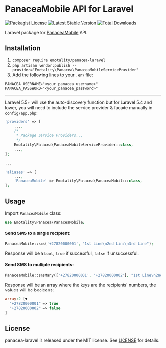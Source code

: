 # PanaceaMobile API for Laravel

[![Packagist License](https://poser.pugx.org/emotality/panacea-laravel/license.png)](http://choosealicense.com/licenses/mit/)
[![Latest Stable Version](https://poser.pugx.org/emotality/panacea-laravel/version.png)](https://packagist.org/packages/emotality/panacea-laravel)
[![Total Downloads](https://poser.pugx.org/emotality/panacea-laravel/d/total.png)](https://packagist.org/packages/emotality/panacea-laravel)

Laravel package for [PanaceaMobile](https://www.panaceamobile.com) API.

## Installation

1. `composer require emotality/panacea-laravel`
2. `php artisan vendor:publish --provider="Emotality\Panacea\PanaceaMobileServiceProvider"`
3. Add the following lines to your `.env` file:

```
PANACEA_USERNAME="<your_panacea_username>"
PANACEA_PASSWORD="<your_panacea_password>"
```

---

Laravel 5.5+ will use the auto-discovery function but for Laravel 5.4 and lower, you will need to include the service provider & facade manually in `config/app.php`:

```php
'providers' => [
    ...,
    /*
     * Package Service Providers...
     */
    Emotality\Panacea\PanaceaMobileServiceProvider::class,
    ...,
];

...

'aliases' => [
    ...,
    'PanaceaMobile' => Emotality\Panacea\PanaceaMobile::class,
];
```

## Usage

Import `PanaceaMobile` class:

```php
use Emotality\Panacea\PanaceaMobile;
```

#### Send SMS to a single recipient:

```php
PanaceaMobile::sms('+27820000001', "1st Line\n2nd Line\n3rd Line");
```

Response will be a `bool`, `true` if successful, `false` if unsuccessful.

#### Send SMS to multiple recipients:

```php
PanaceaMobile::smsMany(['+27820000001', '+27820000002'], "1st Line\n2nd Line\n3rd Line")
```

Response will be an array where the keys are the recipients' numbers, the values will be booleans:

```php
array:2 [▼
  "+27820000001" => true
  "+27820000002" => false
]
```

## License

panacea-laravel is released under the MIT license. See [LICENSE](https://github.com/emotality/panacea-laravel/blob/master/LICENSE) for details.
